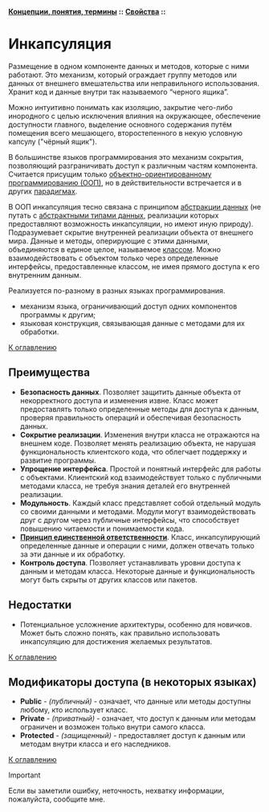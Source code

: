 **[Концепции, понятия, термины](../../README.md#concepts) ::** 
**[Свойства](../../README.md#concepts-properties) ::**
# Инкапсуляция

Размещение в одном компоненте данных и методов, которые с ними работают. Это механизм, который ограждает группу методов или данных от внешнего вмешательства или неправильного использования. Хранит код и данные внутри так называемого “черного ящика”.

Можно интуитивно понимать как изоляцию, закрытие чего-либо инородного с целью исключения влияния на окружающее, обеспечение доступности главного, выделение основного содержания путём помещения всего мешающего, второстепенного в некую условную капсулу ("чёрный ящик").

В большинстве языков программирования это механизм сокрытия, позволяющий разграничивать доступ к различным частям компонента. Считается присущим только [объектно-ориентированному программированию (ООП)](../../paradigms/models/object-oriented.md), но в действительности встречается и в других [парадигмах](../../README.md#paradigms).

В ООП инкапсуляция тесно связана с принципом [абстракции данных](../../concepts/properties/abstraction.md) (не путать с [абстрактными типами данных](../../data-structures/abstract-data-types.md), реализации которых предоставляют возможность инкапсуляции, но имеют иную природу). Подразумевает скрытие внутренней реализации объекта от внешнего мира. Данные и методы, оперирующие с этими данными, объединяются в единое целое, называемое [классом](../../concepts/others/class.md). Можно взаимодействовать с объектом только через определенные интерфейсы, предоставленные классом, не имея прямого доступа к его внутренним данным.

Реализуется по-разному в разных языках программирования.
- механизм языка, ограничивающий доступ одних компонентов программы к другим;
- языковая конструкция, связывающая данные с методами для их обработки.

[К оглавлению](../../README.md#concepts-properties)

## Преимущества

- **Безопасность данных**. Позволяет защитить данные объекта от некорректного доступа и изменения извне. Класс может предоставлять только определенные методы для доступа к данным, проверяя правильность операций и обеспечивая безопасность данных.
- **Сокрытие реализации**. Изменения внутри класса не отражаются на внешнем коде. Позволяет менять реализацию объекта, не нарушая функциональность клиентского кода, что облегчает поддержку и развитие программы.
- **Упрощение интерфейса**. Простой и понятный интерфейс для работы с объектами. Клиентский код взаимодействует только с публичными методами класса, не требуя знания деталей его внутренней реализации.
- **Модульность**. Каждый класс представляет собой отдельный модуль со своими данными и методами. Модули могут взаимодействовать друг с другом через публичные интерфейсы, что способствует повышению читаемости и понимаемости кода.
- **[Принцип единственной ответственности](../../concepts/rules/solid.md#s)**. Класс, инкапсулирующий определенные данные и операции с ними, должен отвечать только за эти данные и их обработку.
- **Контроль доступа**. Позволяет устанавливать уровни доступа к данным и методам класса. Некоторые данные и функциональность могут быть скрыты от других классов или пакетов.

## Недостатки
- Потенциальное усложнение архитектуры, особенно для новичков. Может быть сложно понять, как правильно использовать инкапсуляцию для достижения желаемых результатов.

[К оглавлению](../../README.md#concepts-properties)

## Модификаторы доступа (в некоторых языках)
- **Public** - _(публичный)_ - означает, что данные или методы доступны любому, кто использует класс.
- **Private** - _(приватный)_ - означает, что доступ к данным или методам ограничен и возможен только внутри самого класса.
- **Protected** - _(защищенный)_ - предоставляет доступ к данным или методам внутри класса и его наследников.

[К оглавлению](../../README.md#concepts-properties)

> [!IMPORTANT]
> Если вы заметили ошибку, неточность, нехватку информации, пожалуйста, сообщите мне.
